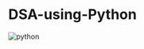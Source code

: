 # DSA-using-Python

![python](https://user-images.githubusercontent.com/83531337/156708879-5560ea23-075d-490f-b5ba-43057bdb3d94.png)


